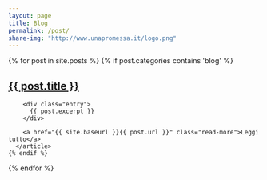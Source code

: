 ```yaml
---
layout: page
title: Blog
permalink: /post/
share-img: "http://www.unapromessa.it/logo.png"
---
```

<div class="posts">
  {% for post in site.posts %}
    {% if post.categories contains 'blog' %}
      <article class="post">
        <h1><a href="{{ site.baseurl }}{{ post.url }}">{{ post.title }}</a></h1>

        <div class="entry">
          {{ post.excerpt }}
        </div>

        <a href="{{ site.baseurl }}{{ post.url }}" class="read-more">Leggi tutto</a>
      </article>
    {% endif %}
  {% endfor %}
</div>